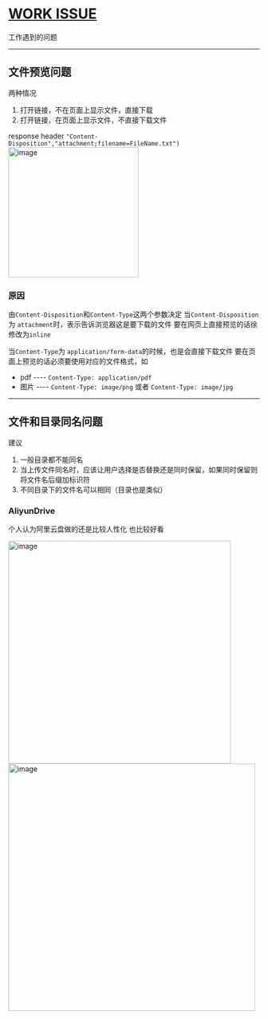 # [WORK ISSUE](https://github.com/linziyang1106/2022/issues/2)

工作遇到的问题

---

## 文件预览问题
两种情况
1. 打开链接，不在页面上显示文件，直接下载
2. 打开链接，在页面上显示文件，不直接下载文件

response header
`"Content-Disposition","attachment;filename=FileName.txt")`
<img width="261" alt="image" src="https://user-images.githubusercontent.com/54968314/148341226-55e8ac9e-d5ba-4cbe-89cc-143ef1703a39.png">

### 原因
由`Content-Disposition`和`Content-Type`这两个参数决定
当`Content-Disposition`为 `attachment`时，表示告诉浏览器这是要下载的文件
要在网页上直接预览的话徐修改为`inline`

当`Content-Type`为 `application/form-data`的时候，也是会直接下载文件
要在页面上预览的话必须要使用对应的文件格式，如
+ pdf    ---- `Content-Type: application/pdf`
+ 图片  ---- `Content-Type: image/png` 或者 `Content-Type: image/jpg`


---

## 文件和目录同名问题

建议

1. 一般目录都不能同名
2. 当上传文件同名时，应该让用户选择是否替换还是同时保留，如果同时保留则将文件名后缀加标识符
3. 不同目录下的文件名可以相同（目录也是类似）

### AliyunDrive

个人认为阿里云盘做的还是比较人性化 也比较好看

<img width="446" alt="image" src="https://user-images.githubusercontent.com/54968314/148484058-54bb59e2-f6c3-4f7f-9f91-f17cce353cf6.png">
<img width="495" alt="image" src="https://user-images.githubusercontent.com/54968314/148484138-07fa37fc-e601-4481-8e18-9519c2812898.png">
